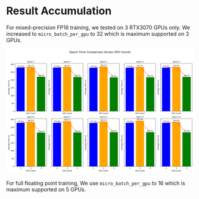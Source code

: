 # Result Accumulation

For mixed-precision FP16 training, we tested on 3 RTX3070 GPUs only. We increased to `micro_batch_per_gpu` to 32 which is maximum supported on 3 GPUs.

![strong_scaling_fp16.png](strong_scaling_fp16.png)

For full floating point training, We use `micro_batch_per_gpu` to 16 which is maximum supported on 5 GPUs.
